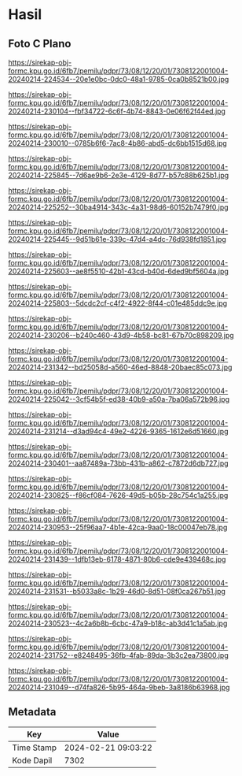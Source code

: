 # Hasil

## Foto C Plano

https://sirekap-obj-formc.kpu.go.id/6fb7/pemilu/pdpr/73/08/12/20/01/7308122001004-20240214-224534--20e1e0bc-0dc0-48a1-9785-0ca0b8521b00.jpg

https://sirekap-obj-formc.kpu.go.id/6fb7/pemilu/pdpr/73/08/12/20/01/7308122001004-20240214-230104--fbf34722-6c6f-4b74-8843-0e06f62f44ed.jpg

https://sirekap-obj-formc.kpu.go.id/6fb7/pemilu/pdpr/73/08/12/20/01/7308122001004-20240214-230010--0785b6f6-7ac8-4b86-abd5-dc6bb1515d68.jpg

https://sirekap-obj-formc.kpu.go.id/6fb7/pemilu/pdpr/73/08/12/20/01/7308122001004-20240214-225845--7d6ae9b6-2e3e-4129-8d77-b57c88b625b1.jpg

https://sirekap-obj-formc.kpu.go.id/6fb7/pemilu/pdpr/73/08/12/20/01/7308122001004-20240214-225252--30ba4914-343c-4a31-98d6-60152b7479f0.jpg

https://sirekap-obj-formc.kpu.go.id/6fb7/pemilu/pdpr/73/08/12/20/01/7308122001004-20240214-225445--9d51b61e-339c-47d4-a4dc-76d938fd1851.jpg

https://sirekap-obj-formc.kpu.go.id/6fb7/pemilu/pdpr/73/08/12/20/01/7308122001004-20240214-225603--ae8f5510-42b1-43cd-b40d-6ded9bf5604a.jpg

https://sirekap-obj-formc.kpu.go.id/6fb7/pemilu/pdpr/73/08/12/20/01/7308122001004-20240214-225803--5dcdc2cf-c4f2-4922-8f44-c01e485ddc9e.jpg

https://sirekap-obj-formc.kpu.go.id/6fb7/pemilu/pdpr/73/08/12/20/01/7308122001004-20240214-230206--b240c460-43d9-4b58-bc81-67b70c898209.jpg

https://sirekap-obj-formc.kpu.go.id/6fb7/pemilu/pdpr/73/08/12/20/01/7308122001004-20240214-231342--bd25058d-a560-46ed-8848-20baec85c073.jpg

https://sirekap-obj-formc.kpu.go.id/6fb7/pemilu/pdpr/73/08/12/20/01/7308122001004-20240214-225042--3cf54b5f-ed38-40b9-a50a-7ba06a572b96.jpg

https://sirekap-obj-formc.kpu.go.id/6fb7/pemilu/pdpr/73/08/12/20/01/7308122001004-20240214-231214--d3ad94c4-49e2-4226-9365-1612e6d51660.jpg

https://sirekap-obj-formc.kpu.go.id/6fb7/pemilu/pdpr/73/08/12/20/01/7308122001004-20240214-230401--aa87489a-73bb-431b-a862-c7872d6db727.jpg

https://sirekap-obj-formc.kpu.go.id/6fb7/pemilu/pdpr/73/08/12/20/01/7308122001004-20240214-230825--f86cf084-7626-49d5-b05b-28c754c1a255.jpg

https://sirekap-obj-formc.kpu.go.id/6fb7/pemilu/pdpr/73/08/12/20/01/7308122001004-20240214-230953--25f96aa7-4b1e-42ca-9aa0-18c00047eb78.jpg

https://sirekap-obj-formc.kpu.go.id/6fb7/pemilu/pdpr/73/08/12/20/01/7308122001004-20240214-231439--1dfb13eb-6178-4871-80b6-cde9e439468c.jpg

https://sirekap-obj-formc.kpu.go.id/6fb7/pemilu/pdpr/73/08/12/20/01/7308122001004-20240214-231531--b5033a8c-1b29-46d0-8d51-08f0ca267b51.jpg

https://sirekap-obj-formc.kpu.go.id/6fb7/pemilu/pdpr/73/08/12/20/01/7308122001004-20240214-230523--4c2a6b8b-6cbc-47a9-b18c-ab3d41c1a5ab.jpg

https://sirekap-obj-formc.kpu.go.id/6fb7/pemilu/pdpr/73/08/12/20/01/7308122001004-20240214-231752--e8248495-36fb-4fab-89da-3b3c2ea73800.jpg

https://sirekap-obj-formc.kpu.go.id/6fb7/pemilu/pdpr/73/08/12/20/01/7308122001004-20240214-231049--d74fa826-5b95-464a-9beb-3a8186b63968.jpg


## Metadata

| Key        | Value               |
| ---------- | ------------------- |
| Time Stamp | 2024-02-21 09:03:22 |
| Kode Dapil | 7302                |



